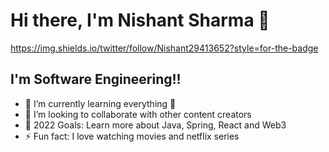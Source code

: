 # Hi there, I'm Nishant Sharma 👋 

https://img.shields.io/twitter/follow/Nishant29413652?style=for-the-badge

## I'm Software Engineering!!

- 🌱 I’m currently learning everything 🤣
- 👯 I’m looking to collaborate with other content creators
- 🥅 2022 Goals: Learn more about Java, Spring, React and Web3
- ⚡ Fun fact: I love watching movies and netflix series

[twitter]: https://twitter.com/Nishant29413652
[linkedin]: https://www.linkedin.com/in/nishant-sharma-892bb8147/
